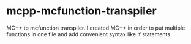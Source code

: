 # mcpp-mcfunction-transpiler
MC++ to mcfunction transpiler. I created MC++ in order to put multiple functions in one file and add convenient syntax like if statements.
